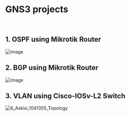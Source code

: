 # GNS3 projects

<br>

## 1. OSPF using Mikrotik Router

![image](https://github.com/Mpak1996/gns3Networks/assets/51766689/6b68c00f-0ded-4a65-9183-e1f5afa490a8)
<br>

## 2. BGP using Mikrotik Router

![image](https://github.com/Mpak1996/gns3Networks/assets/51766689/0cca2ea5-2472-4460-8f57-464435a7332b)
<br>

## 3. VLAN using Cisco-IOSv-L2 Switch

![6_Askisi_1041355_Topology](https://github.com/Mpak1996/gns3Networks/assets/51766689/c3218727-96bf-4024-8533-52a07c1e43cf)
